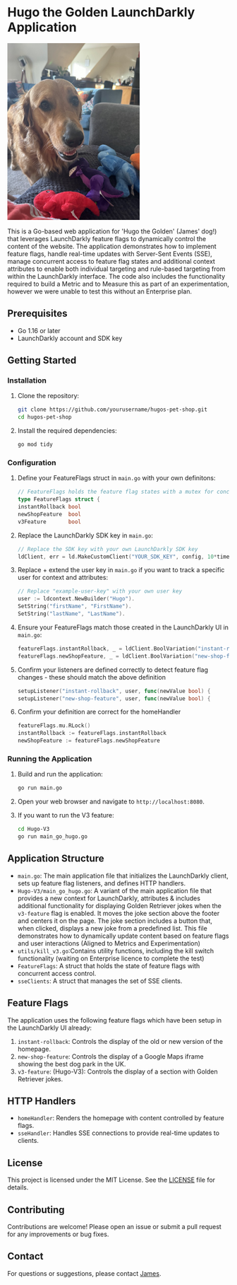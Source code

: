 # Hugo the Golden LaunchDarkly Application

<img src="images/hugo.jpg" alt="Hugo the Golden" width="300" height="400"/>

This is a Go-based web application for 'Hugo the Golden' (James' dog!) that leverages LaunchDarkly feature flags to dynamically control the content of the website. The application demonstrates how to implement feature flags, handle real-time updates with Server-Sent Events (SSE), manage concurrent access to feature flag states and additional context attributes to enable both individual targeting and rule-based targeting from within the LaunchDarkly interface. The code also includes the functionality required to build a Metric and to Measure this as part of an experimentation, however we were unable to test this without an Enterprise plan.

## Prerequisites

- Go 1.16 or later
- LaunchDarkly account and SDK key

## Getting Started

### Installation

1. Clone the repository:
    ```sh
    git clone https://github.com/yourusername/hugos-pet-shop.git
    cd hugos-pet-shop
    ```

2. Install the required dependencies:
    ```sh
    go mod tidy
    ```

### Configuration

1. Define your FeatureFlags struct in `main.go` with your own definitons:
    ```go
    // FeatureFlags holds the feature flag states with a mutex for concurrent access
    type FeatureFlags struct {
    instantRollback bool
    newShopFeature  bool
    v3Feature       bool
    ```

2. Replace the LaunchDarkly SDK key in `main.go`:
    ```go
    // Replace the SDK key with your own LaunchDarkly SDK key
    ldClient, err = ld.MakeCustomClient("YOUR_SDK_KEY", config, 10*time.Second)
    ```

3. Replace + extend the user key in `main.go` if you want to track a specific user for context and attributes:
    ```go
    // Replace "example-user-key" with your own user key
    user := ldcontext.NewBuilder("Hugo").
    SetString("firstName", "FirstName").
    SetString("lastName", "LastName").
    ```

4. Ensure your FeatureFlags match those created in the LaunchDarkly UI in `main.go`:
    ```go
    featureFlags.instantRollback, _ = ldClient.BoolVariation("instant-rollback", user, false)
    featureFlags.newShopFeature, _ = ldClient.BoolVariation("new-shop-feature", user, false)
    ```

5. Confirm your listeners are defined correctly to detect feature flag changes - these should match the above definition
    ```go
    setupListener("instant-rollback", user, func(newValue bool) {
    setupListener("new-shop-feature", user, func(newValue bool) {
    ```

6. Confirm your definition are correct for the homeHandler 
    ```go
    featureFlags.mu.RLock()
    instantRollback := featureFlags.instantRollback
    newShopFeature := featureFlags.newShopFeature
    ```

### Running the Application

1. Build and run the application:
    ```sh
    go run main.go
    ```

2. Open your web browser and navigate to `http://localhost:8080`.

3. If you want to run the V3 feature: 
    ```sh
    cd Hugo-V3
    go run main_go_hugo.go
    ```


## Application Structure

- `main.go`: The main application file that initializes the LaunchDarkly client, sets up feature flag listeners, and defines HTTP handlers.
- `Hugo-V3/main_go_hugo.go`: A variant of the main application file that provides a new context for LaunchDarkly, attributes & includes additional functionality for displaying Golden Retriever jokes when the `v3-feature` flag is enabled. It moves the joke section above the footer and centers it on the page. The joke section includes a button that, when clicked, displays a new joke from a predefined list. This file demonstrates how to dynamically update content based on feature flags and user interactions (Aligned to Metrics and Experimentation)
- `utils/kill_v3.go`:Contains utility functions, including the kill switch functionality (waiting on Enterprise licence to complete the test)
- `FeatureFlags`: A struct that holds the state of feature flags with concurrent access control.
- `sseClients`: A struct that manages the set of SSE clients.

## Feature Flags

The application uses the following feature flags which have been setup in the LaunchDarkly UI already:

1. `instant-rollback`: Controls the display of the old or new version of the homepage.
2. `new-shop-feature`: Controls the display of a Google Maps iframe showing the best dog park in the UK.
3. `v3-feature`: (Hugo-V3): Controls the display of a section with Golden Retriever jokes.

## HTTP Handlers

- `homeHandler`: Renders the homepage with content controlled by feature flags.
- `sseHandler`: Handles SSE connections to provide real-time updates to clients.

## License

This project is licensed under the MIT License. See the [LICENSE](LICENSE) file for details.

## Contributing

Contributions are welcome! Please open an issue or submit a pull request for any improvements or bug fixes.

## Contact

For questions or suggestions, please contact [James](mailto:james@hendersonmills.co.uk).